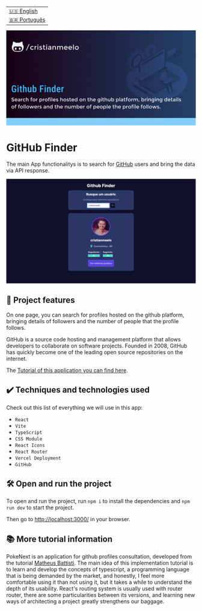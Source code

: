 <table align="right">
  <tr>
    <td>
      <a href="readme-en.md">🇺🇸 English</a>
    </td>
  </tr>
  <tr>
    <td>
      <a href="readme.md">🇧🇷 Português</a>
    </td>
  </tr>
</table>

![GitHub Finder](https://github.com/cristianmeelo/react-app-github-finder/blob/main/thumbnail-en.png?raw=true#vitrinedev)

# GitHub Finder

The main App functionalitys is to search for [GitHub](https://github.com/) users and bring the data via API response.

<img src="screencapture.png" alt="Image App" >

## 🔨 Project features

On one page, you can search for profiles hosted on the github platform, bringing details of followers and the number of people that the profile follows.

GitHub is a source code hosting and management platform that allows developers to collaborate on software projects. Founded in 2008, GitHub has quickly become one of the leading open source repositories on the internet.

The [Tutorial of this application you can find here](https://www.youtube.com/watch?v=3sQITRihW_A).

## ✔️ Techniques and technologies used

Check out this list of everything we will use in this app:

- `React`
- `Vite`
- `TypeScript`
- `CSS Module`
- `React Icons`
- `React Router`
- `Vercel Deployment`
- `GitHub`

## 🛠️ Open and run the project

To open and run the project, run `npm i` to install the dependencies and `npm run dev` to start the project.

Then go to <a href="http://localhost:3000/">http://localhost:3000/</a> in your browser.

## 📚 More tutorial information

PokeNext is an application for github profiles consultation, developed from the tutorial [Matheus Battisti](https://www.youtube.com/@MatheusBattisti). The main idea of ​​this implementation tutorial is to learn and develop the concepts of typescript, a programming language that is being demanded by the market, and honestly, I feel more comfortable using it than not using it, but it takes a while to understand the depth of its usability. React's routing system is usually used with router router, there are some particularities between its versions, and learning new ways of architecting a project greatly strengthens our baggage.
